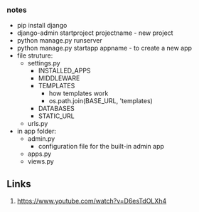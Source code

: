 ### notes
- pip install django
- django-admin startproject projectname - new project
- python manage.py runserver
- python manage.py startapp appname - to create a new app
- file struture:
  - settings.py
    - INSTALLED_APPS
    - MIDDLEWARE
    - TEMPLATES
      - how templates work
      - os.path.join(BASE_URL, 'templates)
    - DATABASES
    - STATIC_URL
  - urls.py
- in app folder:
  - admin.py
    - configuration file for the built-in admin app
  - apps.py
  - views.py
  
  
  
  
  
## Links
1. https://www.youtube.com/watch?v=D6esTdOLXh4
